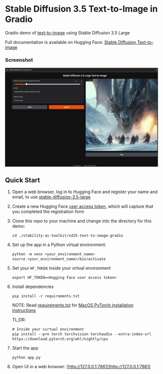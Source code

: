 # Stable Diffusion 3.5 Text-to-Image in Gradio
Gradio demo of [text-to-image](https://huggingface.co/docs/diffusers/api/pipelines/stable_diffusion/text2img) using Stable Diffusion 3.5 Large

Full documentation is available on Hugging Face: [Stable Diffusion Text-to-image](https://huggingface.co/docs/diffusers/api/pipelines/stable_diffusion/text2img)

### Screenshot
![Screenshot](./images/screenshot.png)

## Quick Start
1. Open a web browser, log in to Hugging Face and register your name and email,
   to use [stable-diffusion-3.5-large](https://huggingface.co/stabilityai/stable-diffusion-3.5-large)
2. Create a new Hugging Face [user access token](https://huggingface.co/docs/hub/en/security-tokens),
   which will capture that you completed the registration form
3. Clone this repo to your machine and change into the directory for this demo:
   ```
   cd ./stability-ai-toolkit/sd35-text-to-image-gradio
   ```
4. Set up the app in a Python virtual environment:

   ```
   python -m venv <your_environment_name>
   source <your_environment_name>/bin/activate
   ```
5. Set your `HF_TOKEN` inside your virtual environment
   ```
   export HF_TOKEN=<Hugging Face user access token>
   ```
6. Install dependencies
   ```
   pip install -r requirements.txt
   ```

   NOTE: Read [requirements.txt](./requirements.txt) for
   [MacOS PyTorch installation instructions](https://developer.apple.com/metal/pytorch/)

   TL;DR:
   ```
   # Inside your virtual environment
   pip install --pre torch torchvision torchaudio --extra-index-url https://download.pytorch.org/whl/nightly/cpu
   ```
7. Start the app
   ```
   python app.py
   ```
8. Open UI in a web browser: [http://127.0.0.1:7861](http://127.0.0.1:7861)
